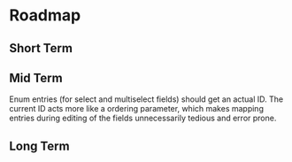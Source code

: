 # Roadmap

## Short Term

## Mid Term

Enum entries (for select and multiselect fields) should get an actual ID.
The current ID acts more like a ordering parameter, which makes mapping entries
during editing of the fields unnecessarily tedious and error prone.

## Long Term
